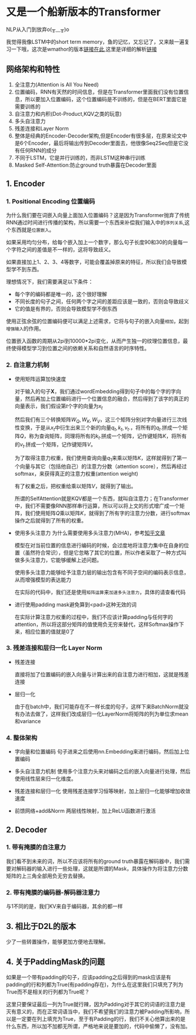 # 又是一个船新版本的Transformer

NLP从入门到放弃o(╥﹏╥)o

我觉得我像LSTM中的short term memory，鱼的记忆，又忘记了，又来敲一遍复习一下哦，这次是wmathor的版本[链接在此](https://wmathor.com/index.php/archives/1438/),这里是详细的解析[链接](https://wmathor.com/index.php/archives/1455/)

## 网络架构和特性

1. 全注意力(Attention is All You Need)
2. 位置编码，RNN有天然的时间信息，但是在Transformer里面我们没有位置信息，所以要加入位置编码，这个位置编码是不训练的，但是在BERT里面它是需要训练的
3. 自注意力和内积(Dot-Product,KQV之类的玩意)
4. 多头自注意力
5. 残差连接和Layer Norm
6. 整体是经典的Encoder-Decoder架构,但是Encoder有很多层，在原来论文中是6个Encoder，最后将输出传到Decoder里面去，他很像Seq2Seq但是它没有任何RNN的成分
7. 不同于LSTM，它是并行训练的，而非LSTM这种串行训练
8. Masked Self-Attention:防止ground truth暴露在Decoder里面

## 1. Encoder

### 1. Positional Encoding 位置编码

为什么我们要在词嵌入向量上面加入位置编码？这是因为Transformer抛弃了传统RNN通过时间进行传播的架构，所以需要一个东西来补偿我们输入中的`序列关系`,这个东西就是`位置嵌入`。

如果采用均匀分布，给每个嵌入加上一个数字，那么句子长度90和30的向量每一个字符之间的差值是不一样的，这将导致歧义。

如果直接加上1、2、3、4等数字，可能会覆盖掉原来的特征，所以我们会导致模型学不到东西。

理想情况下，我们需要满足以下条件：

- 每个字的编码都是唯一的，这个很好理解
- 不同长度的句子之间，任何两个字之间的差距应该是一致的，否则会导致歧义
- 它的值是有界的，否则会导致模型学不倒东西

使用正弦余弦的位置编码便可以满足上述需求，它将与句子的嵌入向量`相加`，起到`增强输入`的作用。

位置嵌入函数的周期从2pi到10000*2pi变化，从而产生独一的纹理位置信息，最终使得模型学习到位置之间的依赖关系和自然语言的时序特性。

### 2. 自注意力机制

- 使用矩阵运算加快速度

    对于输入的句子$\mathbf{X}$，我们通过wordEmbedding得到句子中的每个字的字向量，然后再加上位置编码进行一个位置信息的融合，然后得到了该字的真正的向量表示，我们假设第$t$个字的向量为$x_t$

    然后我们有三个转换矩阵$W_Q,W_K,W_V$，这三个矩阵分别对字向量进行三次线性变换，于是从$x_t$中衍生出来三个新的向量$q_t,k_t,v_t.$，将所有的$q_t.$拼成一个矩阵$Q$，称为查询矩阵，同理将所有的$k_t.$拼成一个矩阵，记作键矩阵$K$，将所有的$v_t.$拼成一个矩阵，记作键矩阵$V$。

    为了取得注意力权重，我们使用查询向量$q_1$来乘以矩阵$K$，这样就得到了第一个向量与其它（包括他自己）的注意力分数（attention score），然后再经过softmax，来获得真正的注意力权重(attention weight)

    有了权重之后，把权重给乘以矩阵$V$，就得到了输出。

    所谓的SelfAttention就是KQV都是一个东西，就叫自注意力；在Transformer中，我们不需要像RNN那样串行运算，所以可以将上文的形式增广成一个矩阵，我们使用矩阵$Q$乘以矩阵$K$，就得到了所有字的注意力分数，进行softmax操作之后就得到了所有的权重。

- 使用多头注意力
    为什么需要使用多头注意力(MHA)，参考[知乎文章](https://zhuanlan.zhihu.com/p/387373100)

    模型在对当前位置的信息进行编码的时候，会过度地将注意力集中在自身的位置（虽然符合常识），但是它忽略了其它的位置，所以作者采取了一种方式叫做多头注意力，它能够缓解上述问题。

    使用多头注意力能够给予注意力层的输出包含有不同子空间的编码表示信息，从而增强模型的表达能力

    在实际的代码中，我们还是使用`矩阵运算`来`加速多头注意力`，具体的请查看代码

- 进行使用padding mask避免算到\<pad\>这种无效的词

    在实际计算注意力权重的过程中，我们不应该计算padding与任何字的attention，所以将这部分矩阵的值使用负无穷来替代，这样Softmax操作下来，相应位置的值就是0了

### 3. 残差连接和层归一化 Layer Norm

- 残差连接

    直接将加了位置编码的嵌入向量与计算出来的自注意力进行相加，这就是残差连接

- 层归一化

    由于在batch中，我们可能存在不一样长度的句子，这样下来BatchNorm就没有办法去做了，这样我们改成层归一化LayerNorm将矩阵的列为单位求mean和variance

### 4. 整体架构

- 字向量和位置编码
    句子进来之后使用nn.Embedding来进行编码，然后加上位置编码

- 多头自注意力机制
    使用多个注意力头来对编码之后的嵌入向量进行处理，然后使用线性层来归一化维度。

- 残差连接和层归一化
    使用残差连接学习恒等映射，加上层归一化能够增加收敛速度

- 前馈网络+add&Norm
    两层线性映射，加上ReLU函数进行激活

## 2. Decoder

### 1. 带有掩膜的自注意力

我们看不到未来的词，所以不应该将所有的ground truth暴露在解码器中，我们需要对解码器的输入进行一些处理，这就是所谓的Mask，具体操作为将注意力分数矩阵的上三角全部用负无穷去替换。

### 2. 带有掩膜的编码器-解码器注意力

与1不同的是，我们KV来自于编码器，其余的都一样

## 3. 相比于D2L的版本

少了一些转置操作，能够更加方便地去理解。

## 4. 关于PaddingMask的问题

如果是一个带有padding的句子，应该padding之后得到的mask应该是有padding的行和列都为True(有padding存在)，为什么在这里我们只填充了列为True而不是相关的行列都为True呢？

这里只要保证最后一列为True就行辣，因为Padding对于其它的词语的注意力是灭有意义的，而在正常词语当中，我们不希望我们的注意力被Padding所影响，所以是一定要在列上填充为True，至于有Padding的行，我们不关心他算出来的是什么东西，所以加不加都无所谓，严格地来说是要加的，代码中偷懒了，没有加。
